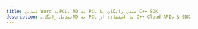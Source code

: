 ---title: تبدیل Word بهPCL، MD به PCL مبدل رایگان یا C++ SDKdescription: تبدیل رایگانMD به PCL با استفاده از C++ Cloud APIs & SDK. همچنین اسناد Microsoft Word و OpenOffice را در Cloud ایجاد، ویرایش و رندر کنید.---